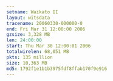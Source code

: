 ```yaml
---
setname: Waikato II
layout: witsdata
tracename: 20060330-000000-0
end: Fri Mar 31 12:00:00 2006
gzsize: 3,328 MB
len: 24:00:00
start: Thu Mar 30 12:00:01 2006
totalwirelen: 68,051 MB
pkts: 135 million
size: 10,363 MB
md5: 1792f1e1b1b3975fdf8ffab170f9e916
---
```

